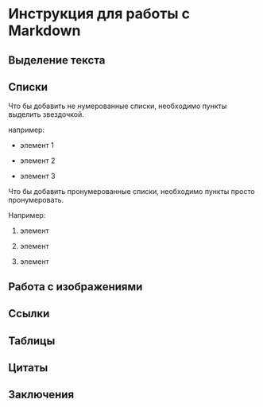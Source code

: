 # Инструкция для работы с Markdown

## Выделение текста

## Списки

Что бы добавить не нумерованные списки, необходимо пункты выделить звездочкой.

например:
* элемент 1

* элемент 2

* элемент 3

Что бы добавить пронумерованные списки, необходимо пункты просто пронумеровать.

Например:

1. элемент

2. элемент

3. элемент

## Работа с изображениями

## Ссылки

## Таблицы

## Цитаты

## Заключения



